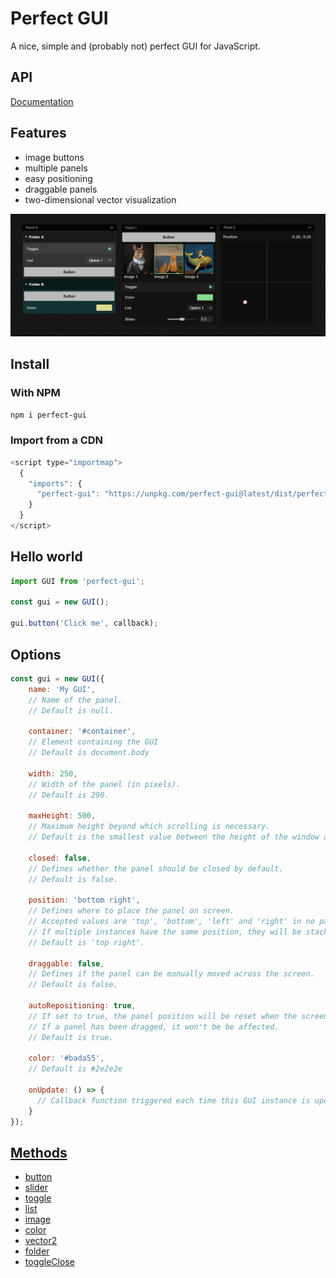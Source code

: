 # Perfect GUI
A nice, simple and (probably not) perfect GUI for JavaScript.

## API
[Documentation](https://thibka.github.io/perfect-gui/public/)


## Features
- image buttons 
- multiple panels
- easy positioning
- draggable panels
- two-dimensional vector visualization

<img src="https://raw.githubusercontent.com/thibka/thibka.github.io/master/perfect-gui/_data/demo.jpg" width="700"/>  

## Install

### With NPM

```bash
npm i perfect-gui
```

### Import from a CDN

```javascript
<script type="importmap">
  {
    "imports": {
      "perfect-gui": "https://unpkg.com/perfect-gui@latest/dist/perfect-gui.mjs",
    }
  }
</script>
```

## Hello world

```javascript
import GUI from 'perfect-gui';

const gui = new GUI();

gui.button('Click me', callback);
```

## Options
```javascript
const gui = new GUI({
    name: 'My GUI',
    // Name of the panel. 
    // Default is null.

    container: '#container',
    // Element containing the GUI
    // Default is document.body
    
    width: 250,
    // Width of the panel (in pixels). 
    // Default is 290.

    maxHeight: 500,
    // Maximum height beyond which scrolling is necessary. 
    // Default is the smallest value between the height of the window and the height of the container.
    
    closed: false, 
    // Defines whether the panel should be closed by default. 
    // Default is false.

    position: 'bottom right',
    // Defines where to place the panel on screen.
    // Accepted values are 'top', 'bottom', 'left' and 'right' in no particular order ('bottom right' = 'right bottom').
    // If multiple instances have the same position, they will be stacked horizontally.
    // Default is 'top right'.

    draggable: false,
    // Defines if the panel can be manually moved across the screen.
    // Default is false.

    autoRepositioning: true,
    // If set to true, the panel position will be reset when the screen is resized.
    // If a panel has been dragged, it won't be be affected.
    // Default is true.

    color: '#bada55',
    // Default is #2e2e2e

    onUpdate: () => {
      // Callback function triggered each time this GUI instance is updated.    
    }
});
```

## [Methods](https://thibka.github.io/perfect-gui/public/)

* [button](https://thibka.github.io/perfect-gui/public/#button)
* [slider](https://thibka.github.io/perfect-gui/public/#slider)
* [toggle](https://thibka.github.io/perfect-gui/public/#toggle)
* [list](https://thibka.github.io/perfect-gui/public/#list)
* [image](https://thibka.github.io/perfect-gui/public/#image)
* [color](https://thibka.github.io/perfect-gui/public/#color)
* [vector2](https://thibka.github.io/perfect-gui/public/#vector2)
* [folder](https://thibka.github.io/perfect-gui/public/#folder)
* [toggleClose](https://thibka.github.io/perfect-gui/public)